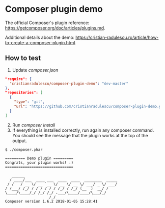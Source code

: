 # Composer plugin demo
The official Composer's plugin reference: https://getcomposer.org/doc/articles/plugins.md.

Additional details about the demo: https://cristian-radulescu.ro/article/how-to-create-a-composer-plugin.html.

## How to test
1. Update _composer.json_
```json
"require": {
  "cristianradulescu/composer-plugin-demo": "dev-master"
},
"repositories": [
  {
    "type": "git",
    "url": "https://github.com/cristianradulescu/composer-plugin-demo.git"
  }
]
```
2. Run _composer install_
3. If everything is installed correctly, run again any composer command. You should see the message that the plugin works at the top of the output.
```
$ ./composer.phar

========= Demo plugin =========
Congrats, your plugin works! :)
===============================

   ______
  / ____/___  ____ ___  ____  ____  ________  _____
 / /   / __ \/ __ `__ \/ __ \/ __ \/ ___/ _ \/ ___/
/ /___/ /_/ / / / / / / /_/ / /_/ (__  )  __/ /
\____/\____/_/ /_/ /_/ .___/\____/____/\___/_/
                    /_/
Composer version 1.6.2 2018-01-05 15:28:41
```

 

